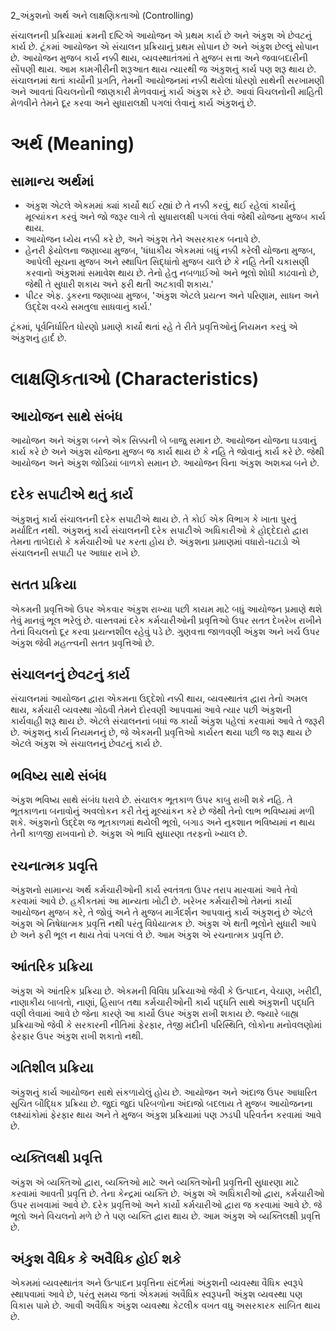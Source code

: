2_અંકુશનો અર્થ અને લાક્ષણિકતાઓ
(Controlling)

સંચાલનની પ્રક્રિયામાં ક્રમની દષ્ટિએ આયોજન એ પ્રથમ કાર્ય છે અને અંકુશ એ છેવટનું કાર્ય છે. ટૂંકમાં આયોજન એ સંચાલન પ્રક્રિયાનું પ્રથમ સોપાન છે અને અંકુશ છેલ્લું સોપાન છે. આયોજન મુજબ કાર્ય નક્કી થાય, વ્યવસ્થાતંત્રમાં તે મુજબ સત્તા અને જવાબદારીની સોંપણી થાય. આમ કામગીરીની શરૂઆત થાય ત્યારથી જ અંકુશનું કાર્ય પણ શરૂ થાય છે. સંચાલનમાં થતાં કાર્યોની પ્રગતિ, તેમની આયોજનમાં નક્કી થયેલાં ધોરણો સાથેની સરખામણી અને આવતાં વિચલનોની જાણકારી મેળવવાનું કાર્ય અંકુશ કરે છે. આવાં વિચલનોની માહિતી મેળવીને તેમને દૂર કરવા અને સુધારાલક્ષી પગલાં લેવાનું કાર્ય અંકુશનું છે.

# અર્થ (Meaning)
## સામાન્ય અર્થમાં

- અંકુશ એટલે એકમમાં ક્યાં કાર્યો થઈ રહ્યાં છે તે નક્કી કરવું, થઈ રહેલાં કાર્યોનું મૂલ્યાંકન કરવું અને જો જરૂર લાગે તો સુધારાલક્ષી પગલાં લેવાં જેથી યોજના મુજબ કાર્ય થાય.
- આયોજન ધ્યેય નક્કી કરે છે, અને અંકુશ તેને અસરકારક બનાવે છે.
- હેનરી ફેયોલના જણાવ્યા મુજબ, 'ધંધાકીય એકમમાં બધું નક્કી કરેલી યોજના મુજબ, આપેલી સૂચના મુજબ અને સ્થાપિત સિદ્ધાંતો મુજબ ચાલે છે કે નહિ તેની ચકાસણી કરવાનો અંકુશમાં સમાવેશ થાય છે. તેનો હેતુ નબળાઈઓ અને ભૂલો શોધી કાઢવાનો છે, જેથી તે સુધારી શકાય અને ફરી થતી અટકાવી શકાય.'
- પીટર એફ. ડ્રકરના જણાવ્યા મુજબ, 'અંકુશ એટલે પ્રયત્ન અને પરિણામ, સાધન અને ઉદ્દેશ વચ્ચે સમતુલા સાધવાનું કાર્ય.'

ટૂંકમાં, પૂર્વનિર્ધારિત ધોરણો પ્રમાણે કાર્યો થતાં રહે તે રીતે પ્રવૃત્તિઓનું નિયમન કરવું એ અંકુશનું હાર્દ છે.

# લાક્ષણિકતાઓ (Characteristics)

## આયોજન સાથે સંબંધ
આયોજન અને અંકુશ બન્ને એક સિક્કાની બે બાજુ સમાન છે. આયોજન યોજના ઘડવાનું કાર્ય કરે છે અને અંકુશ યોજના મુજબ જ કાર્ય થાય છે કે નહિ તે જોવાનું કાર્ય કરે છે. જેથી આયોજન અને અંકુશ જોડિયાં બાળકો સમાન છે. આયોજન વિના અંકુશ અશક્ય બને છે.

## દરેક સપાટીએ થતું કાર્ય
અંકુશનું કાર્ય સંચાલનની દરેક સપાટીએ થાય છે. તે કોઈ એક વિભાગ કે ખાતા પુરતું મર્યાદિત નથી. અંકુશનું કાર્ય સંચાલનની દરેક સપાટીએ અધિકારીઓ કે હોદ્દેદારો દ્વારા તેમના તાબેદારો કે કર્મચારીઓ પર કરતા હોય છે. અંકુશના પ્રમાણમાં વધારો-ઘટાડો એ સંચાલનની સપાટી પર આધાર રાખે છે.

## સતત પ્રક્રિયા
એકમની પ્રવૃત્તિઓ ઉપર એકવાર અંકુશ રાખ્યા પછી કાયમ માટે બધું આયોજન પ્રમાણે થશે તેવું માનવું ભૂલ ભરેલું છે. વાસ્તવમાં દરેક કર્મચારીઓની પ્રવૃત્તિઓ ઉપર સતત દેખરેખ રાખીને તેનાં વિચલનો દૂર કરવા પ્રયત્નશીલ રહેવું પડે છે. ગુણવત્તા જાળવણી અંકુશ અને ખર્ચ ઉપર અંકુશ જેવી મહત્ત્વની સતત પ્રવૃત્તિઓ છે.

## સંચાલનનું છેવટનું કાર્ય
સંચાલનમાં આયોજન દ્વારા એકમના ઉદ્દેશો નક્કી થાય, વ્યવસ્થાતંત્ર દ્વારા તેનો અમલ થાય, કર્મચારી વ્યવસ્થા ગોઠવી તેમને દોરવણી આપવામાં આવે ત્યાર પછી અંકુશની કાર્યવાહી શરૂ થાય છે. એટલે સંચાલનનાં બધાં જ કાર્યો અંકુશ પહેલાં કરવામાં આવે તે જરૂરી છે. અંકુશનું કાર્ય નિયમનનું છે, જે એકમની પ્રવૃત્તિઓ કાર્યરત થયા પછી જ શરૂ થાય છે એટલે અંકુશ એ સંચાલનનું છેવટનું કાર્ય છે.

## ભવિષ્ય સાથે સંબંધ
અંકુશ ભવિષ્ય સાથે સંબંધ ધરાવે છે. સંચાલક ભૂતકાળ ઉપર કાબુ રાખી શકે નહિ. તે ભૂતકાળના બનાવોનું અવલોકન કરી તેનું મૂલ્યાંકન કરે છે જેથી તેનો લાભ ભવિષ્યમાં મળી શકે. અંકુશનો ઉદ્દેશ જ ભૂતકાળમાં થયેલી ભૂલો, બગાડ અને નુકશાન ભવિષ્યમાં ન થાય તેની કાળજી રાખવાનો છે. અંકુશ એ ભાવિ સુધારણા તરફનો ખ્યાલ છે.

## રચનાત્મક પ્રવૃત્તિ
અંકુશનો સામાન્ય અર્થ કર્મચારીઓની કાર્ય સ્વતંત્રતા ઉપર તરાપ મારવામાં આવે તેવો કરવામાં આવે છે. હકીકતમાં આ માન્યતા ખોટી છે. ખરેખર કર્મચારીઓ તેમનાં કાર્યો આયોજન મુજબ કરે, તે જોવું અને તે મુજબ માર્ગદર્શન આપવાનું કાર્ય અંકુશનું છે એટલે અંકુશ એ નિષેધાત્મક પ્રવૃત્તિ નથી પરંતુ વિધેયાત્મક છે. અંકુશ એ થતી ભૂલોને સુધારી આપે છે અને ફરી ભૂલ ન થાય તેવાં પગલાં લે છે. આમ અંકુશ એ રચનાત્મક પ્રવૃત્તિ છે.

## આંતરિક પ્રક્રિયા
અંકુશ એ આંતરિક પ્રક્રિયા છે. એકમની વિવિધ પ્રક્રિયાઓ જેવી કે ઉત્પાદન, વેચાણ, ખરીદી, નાણાકીય બાબતો, નાણાં, હિસાબ તથા કર્મચારીઓની કાર્ય પદ્ધતિ સાથે અંકુશની પદ્ધતિ વણી લેવામાં આવે છે જેના કારણે આ કાર્યો ઉપર અંકુશ રાખી શકાય છે. જ્યારે બાહ્ય પ્રક્રિયાઓ જેવી કે સરકારની નીતિમાં ફેરફાર, તેજી મંદીની પરિસ્થિતિ, લોકોના મનોવલણોમાં ફેરફાર ઉપર અંકુશ રાખી શકાતો નથી.

## ગતિશીલ પ્રક્રિયા
અંકુશનું કાર્ય આયોજન સાથે સંકળાયેલું હોય છે. આયોજન અને અંદાજ ઉપર આધારિત સુચિત બૌદ્ધિક પ્રક્રિયા છે. જુદાં જુદાં પરિબળોના અંદાજો બદલાય તે મુજબ આયોજનના લક્ષ્યાંકોમાં ફેરફાર થાય અને તે મુજબ અંકુશ પ્રક્રિયામાં પણ ઝડપી પરિવર્તન કરવામાં આવે છે.

## વ્યક્તિલક્ષી પ્રવૃત્તિ
અંકુશ એ વ્યક્તિઓ દ્વારા, વ્યક્તિઓ માટે અને વ્યક્તિઓની પ્રવૃત્તિની સુધારણા માટે કરવામાં આવતી પ્રવૃત્તિ છે. તેના કેન્દ્રમાં વ્યક્તિ છે. અંકુશ એ અધિકારીઓ દ્વારા, કર્મચારીઓ ઉપર રાખવામાં આવે છે. દરેક પ્રવૃત્તિઓ અને કાર્યો કર્મચારીઓ દ્વારા જ કરવામાં આવે છે. જે ભૂલો અને વિચલનો મળે છે તે પણ વ્યક્તિ દ્વારા થાય છે. આમ અંકુશ એ વ્યક્તિલક્ષી પ્રવૃત્તિ છે.

## અંકુશ વૈધિક કે અવૈધિક હોઈ શકે
એકમમાં વ્યવસ્થાતંત્ર અને ઉત્પાદન પ્રવૃત્તિના સંદર્ભમાં અંકુશની વ્યવસ્થા વૈધિક સ્વરૂપે સ્થાપવામાં આવે છે, પરંતુ સમય જતાં એકમમાં અવૈધિક સ્વરૂપની અંકુશ વ્યવસ્થા પણ વિકાસ પામે છે. આવી અવૈધિક અંકુશ વ્યવસ્થા કેટલીક વખત વધુ અસરકારક સાબિત થાય છે.
